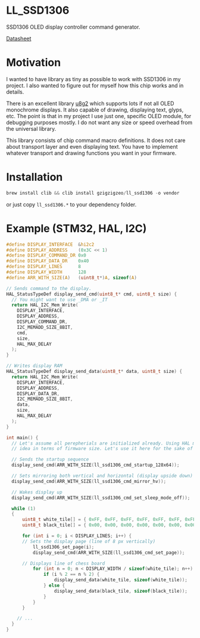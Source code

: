 # LL_SSD1306

SSD1306 OLED display controller command generator.

[Datasheet](https://cdn-shop.adafruit.com/datasheets/LL_SSD1306.pdf)

# Motivation

I wanted to have library as tiny as possible to work with SSD1306 in my project. I also wanted to figure out for myself how this chip works and in details.

There is an excellent library [u8g2](https://github.com/olikraus/u8g2) which supports lots if not all OLED monochrome displays. It also capable of drawing, displaying text, glyps, etc. The point is that in my project I use just one, specific OLED module, for debugging purposes mostly. I do not want any size or speed overhead from the universal library.

This library consists of chip command macro definitions. It does not care about transport layer and even displaying text. You have to implement whatever transport and drawing functions you want in your firmware.

# Installation

```c
brew install clib && clib install gzigzigzeo/ll_ssd1306 -o vendor
```

or just copy `ll_ssd1306.*` to your dependency folder.

# Example (STM32, HAL, I2C)

```c
#define DISPLAY_INTERFACE  &hi2c2
#define DISPLAY_ADDRESS    (0x3C << 1)
#define DISPLAY_COMMAND_DR 0x0
#define DISPLAY_DATA_DR    0x40
#define DISPLAY_LINES      8
#define DISPLAY_WIDTH      128
#define ARR_WITH_SIZE(A)   (uint8_t*)A, sizeof(A)

// Sends command to the display.
HAL_StatusTypeDef display_send_cmd(uint8_t* cmd, uint8_t size) {
  // You might want to use _DMA or _IT
  return HAL_I2C_Mem_Write(
    DISPLAY_INTERFACE,
    DISPLAY_ADDRESS,
    DISPLAY_COMMAND_DR,
    I2C_MEMADD_SIZE_8BIT,
    cmd,
    size,
  	HAL_MAX_DELAY
  );
}

// Writes display RAM
HAL_StatusTypeDef display_send_data(uint8_t* data, uint8_t size) {
  return HAL_I2C_Mem_Write(
    DISPLAY_INTERFACE,
    DISPLAY_ADDRESS,
    DISPLAY_DATA_DR,
    I2C_MEMADD_SIZE_8BIT,
    data,
    size,
  	HAL_MAX_DELAY
  );
}

int main() {
  // Let's assume all perepherials are initialized already. Using HAL might be the bad
  // idea in terms of firmware size. Let's use it here for the sake of simplicity.

  // Sends the startup sequence
  display_send_cmd(ARR_WITH_SIZE(ll_ssd1306_cmd_startup_128x64));

  // Sets mirroring both vertical and horizontal (display upside down)
  display_send_cmd(ARR_WITH_SIZE(ll_ssd1306_cmd_mirror_hv));

  // Wakes display up
  display_send_cmd(ARR_WITH_SIZE(ll_ssd1306_cmd_set_sleep_mode_off));

  while (1)
  {
	  uint8_t white_tile[] = { 0xFF, 0xFF, 0xFF, 0xFF, 0xFF, 0xFF, 0xFF, 0xFF };
	  uint8_t black_tile[] = { 0x00, 0x00, 0x00, 0x00, 0x00, 0x00, 0x00, 0x00 };

	  for (int i = 0; i < DISPLAY_LINES; i++) {
      // Sets the display page (line of 8 px vertically)
		  ll_ssd1306_set_page(i);
		  display_send_cmd(ARR_WITH_SIZE(ll_ssd1306_cmd_set_page));

      // Displays line of chess board
		  for (int n = 0; n < DISPLAY_WIDTH / sizeof(white_tile); n++) {
			  if (i % 2 == n % 2) {
				  display_send_data(white_tile, sizeof(white_tile));
			  } else {
				  display_send_data(black_tile, sizeof(black_tile));
			  }
		  }
	  }

    // ...
  }
}
```
